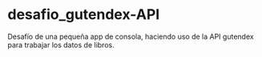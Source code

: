 # desafio_gutendex-API
Desafío de una pequeña app de consola, haciendo uso de la API gutendex para trabajar los datos de libros.
